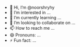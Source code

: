 - 👋 Hi, I’m @noorshryhy
- 👀 I’m interested in ...
- 🌱 I’m currently learning ...
- 💞️ I’m looking to collaborate on ...
- 📫 How to reach me ...
- 😄 Pronouns: ...
- ⚡ Fun fact: ...

<!---
noorshryhy/noorshryhy is a ✨ special ✨ repository because its `README.md` (this file) appears on your GitHub profile.
You can click the Preview link to take a look at your changes.
--->
